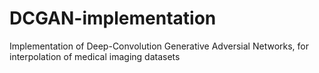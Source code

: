 # DCGAN-implementation

Implementation of Deep-Convolution Generative Adversial Networks, for interpolation of medical imaging datasets
